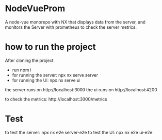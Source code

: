 # NodeVueProm

A node-vue monorepo with NX that displays data from the server, and monitors the Server with prometheus to check the server metrics.

# how to run the project

After cloning the project

- run npm i
- for running the server: npx nx serve server
- for running the UI: npx nx serve ui

the server runs on http://localhost:3000
the ui runs on http://localhost:4200

to check the metrics: http://localhost:3000/metrics

# Test

to test the server: npx nx e2e server-e2e
to test the UI: npx nx e2e ui-e2e
